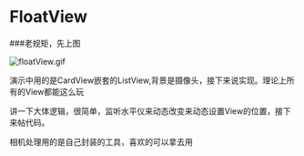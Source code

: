 # FloatView
###老规矩，先上图

![floatView.gif](http://upload-images.jianshu.io/upload_images/3029020-d42fb5483266d90c.gif?imageMogr2/auto-orient/strip)

演示中用的是CardView嵌套的ListView,背景是摄像头，接下来说实现。理论上所有的View都能这么玩

讲一下大体逻辑，很简单，监听水平仪来动态改变来动态设置View的位置，接下来帖代码。

相机处理用的是自己封装的工具，喜欢的可以拿去用
